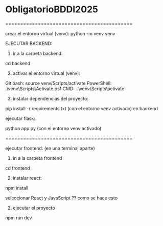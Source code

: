 # ObligatorioBDDI2025

===========================================

crear el entorno virtual (venv):
python -m venv venv

EJECUTAR BACKEND:
1) ir a la carpeta backend:

cd backend

2) activar el entorno virtual (venv): 

Git bash: source venv/Scripts/activate
PowerShell: .\venv\Scripts\Activate.ps1
CMD: ..\venv\Scripts\activate

3) instalar dependencias del proyecto:

pip install -r requirements.txt  (con el entorno venv activado) en backend

ejecutar flask:

python app.py (con el entorno venv activado)


===========================================

ejecutar frontend: (en una terminal aparte)

1) in a la carpeta frontend

cd frontend

2) instalar react:

npm install

seleccionar React y JavaScript ?? como se hace esto

2) ejecutar el proyecto

npm run dev
